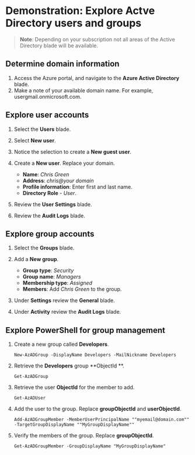 # Demonstration: Explore Actve Directory users and groups

>**Note**: Depending on your subscription not all areas of the Active Directory blade will be available.

## Determine domain information

1. Access the Azure portal, and navigate to the **Azure Active Directory** blade.
2. Make a note of your available domain name. For example, usergmail.onmicrosoft.com.

## Explore user accounts

1. Select the **Users** blade.
2. Select **New user**. 
3. Notice the selection to create a **New guest user**.
4. Create a **New user**. Replace your domain. 

    + **Name**: *Chris Green*
    + **Address**: *chris@your domain*
    + **Profile information**: Enter first and last name. 
    + **Directory Role** - *User*.

5. Review the **User Settings** blade.
6. Review the **Audit Logs** blade.

## Explore group accounts

1. Select the **Groups** blade.
2. Add a **New group**. 

    + **Group type**: *Security*
    + **Group name**: *Managers*
    + **Membership type**: *Assigned*
    + **Members**: Add *Chris Green* to the group. 

3. Under **Settings** review the **General** blade.
4. Under **Activity** review the **Audit Logs** blade.

## Explore PowerShell for group management

1. Create a new group called **Developers**.

    ```
    New-AzADGroup -DisplayName Developers -MailNickname Developers
    ```

2. Retrieve the **Developers** group **ObjectId **.

    ```
    Get-AzADGroup
    ```

3. Retrieve the user **ObjectId** for the member to add.

    ```
    Get-AzADUser
    ```

4. Add the user to the group. Replace **groupObjectId** and **userObjectId**.

    ```
    Add-AzADGroupMember -MemberUserPrincipalName ""myemail@domain.com"" -TargetGroupDisplayName ""MyGroupDisplayName""
    ```

5. Verify the members of the group. Replace **groupObjectId**.

    ```
    Get-AzADGroupMember -GroupDisplayName "MyGroupDisplayName"
    ```
